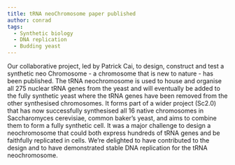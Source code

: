 ```yaml
---
title: tRNA neoChromosome paper published
author: conrad
tags:
  - Synthetic biology
  - DNA replication
  - Budding yeast
---
```


Our collaborative project, led by Patrick Cai, to design, construct and test a synthetic neo Chromosome - a chromosome that is new to nature - has been published. The tRNA neochromosome is used to house and organise all 275 nuclear tRNA genes from the yeast and will eventually be added to the fully synthetic yeast where the tRNA genes have been removed from the other synthesised chromosomes. It forms part of a wider project (Sc2.0) that has now successfully synthesised all 16 native chromosomes in Saccharomyces cerevisiae, common baker’s yeast, and aims to combine them to form a fully synthetic cell.
It was a major challenge to design a neochromosome that could both express hundreds of tRNA genes and be faithfully replicated in cells. We’re delighted to have contributed to the design and to have demonstrated stable DNA replication for the tRNA neochromosome.
